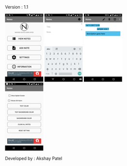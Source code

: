 Version :
1.1


<p float="left">
  <img src="screenshots/mainmenu.png" width="25%" />
  <img src="screenshots/AddNote.png" width="25%" />
  <img src="screenshots/Sample.png" width="25%" /> 
  <img src="screenshots/Settings.png" width="25%" /> 
</p>


Developed by :
Akshay Patel


